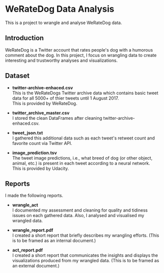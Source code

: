 # WeRateDog Data Analysis
This is a project to wrangle and analyse WeRateDog data.

## Introduction
WeRateDog is a Twitter account that rates people's dog with a humorous comment about the dog.
In this project, I focus on wrangling data to create interesting and trustworthy analyses and visualizations.

## Dataset

* <b>twitter-archive-enhaced.csv</b></br>
This is the WeRateDogs Twitter archive data which contains basic tweet data for all 5000+ of thier tweets until 1 August 2017.<br>
This is provided by WeRateDog.

* <b>twitter_archive_master.csv</b></br>
I stored the clean DataFrames after cleaning twitter-archive-enhaced.csv.

* <b> tweet_json.txt</b></br>
I gathered this additional data such as each tweet's retweet count and favorite count via Twitter API.

* <b>image_prediction.tsv</b></br>
The tweet image predictions, i.e., what breed of dog (or other object, animal, etc.) is present in each tweet according to a neural network.</br>
This is provided by Udacity.

## Reports
I made the following reports.

* <b>wrangle_act</b></br>
I documented my assessment and cleaning for quality and tidiness issues on each gathered data.
Also, I analysed and visualised my wrangled data.

* <b>wrangle_report.pdf</b></br>
I created a short report that briefly describes my wrangling efforts. (This is to be framed as an internal document.)
   
* <b>act_report.pdf</b></br>
I created a short report that communicates the insights and displays the visualizations produced from my wrangled data. (This is to be framed as an external document.)


